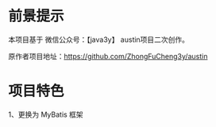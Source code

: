 # 前景提示

本项目基于 微信公众号：【java3y】 austin项目二次创作。

原作者项目地址：https://github.com/ZhongFuCheng3y/austin

# 项目特色
1、更换为 MyBatis 框架